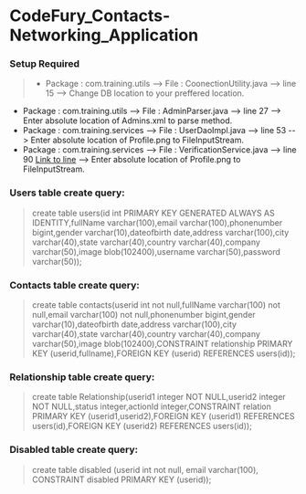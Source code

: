 # CodeFury_Contacts-Networking_Application

### Setup Required
> - Package : com.training.utils --> File : CoonectionUtility.java --> line 15 --> Change DB location to your preffered location.
 - Package : com.training.utils --> File : AdminParser.java --> line 27 --> Enter absolute location of Admins.xml to parse method.
 - Package : com.training.services --> File : UserDaoImpl.java --> line 53 --> Enter absolute location of Profile.png to FileInputStream.
 - Package : com.training.services --> File : VerificationService.java --> line 90 [Link to line](https://github.com/TagareRohan/CodeFury_Contacts-Networking_Application/blob/8a49dc9342d1c443106b6f216e24261d1874286b/Networking_Application/src/com/training/services/VerificationService.java#L90)  --> Enter absolute location of Profile.png to FileInputStream.

### Users table create query:
> create table users(id int PRIMARY KEY GENERATED ALWAYS AS IDENTITY,fullName varchar(100),email varchar(100),phonenumber bigint,gender varchar(10),dateofbirth date,address varchar(100),city varchar(40),state varchar(40),country varchar(40),company varchar(50),image blob(102400),username varchar(50),password varchar(50));

### Contacts table create query:
> create table contacts(userid int not null,fullName varchar(100) not null,email varchar(100) not null,phonenumber bigint,gender varchar(10),dateofbirth date,address varchar(100),city varchar(40),state varchar(40),country varchar(40),company varchar(50),image blob(102400),CONSTRAINT relationship PRIMARY KEY (userid,fullname),FOREIGN KEY (userid) REFERENCES users(id));

### Relationship table create query:
> create table Relationship(userid1 integer NOT NULL,userid2 integer NOT NULL,status integer,actionId integer,CONSTRAINT relation PRIMARY KEY (userid1,userid2),FOREIGN KEY (userid1) REFERENCES users(id),FOREIGN KEY (userid2) REFERENCES users(id));

### Disabled table create query:
> create table disabled (userid int not null, email varchar(100), CONSTRAINT disabled PRIMARY KEY (userid));
